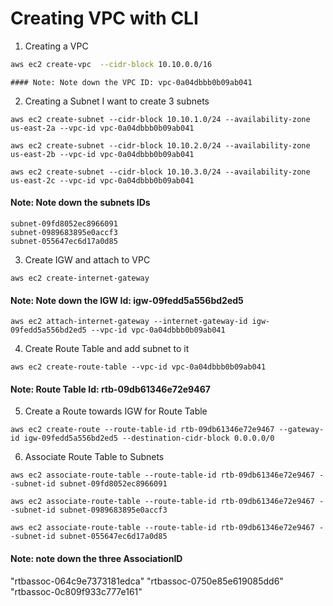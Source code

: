 # Creating VPC with CLI

1. Creating a VPC

~~~sh
aws ec2 create-vpc  --cidr-block 10.10.0.0/16
~~~
    #### Note: Note down the VPC ID: vpc-0a04dbbb0b09ab041

2. Creating a Subnet
I want to create 3 subnets

~~~
aws ec2 create-subnet --cidr-block 10.10.1.0/24 --availability-zone us-east-2a --vpc-id vpc-0a04dbbb0b09ab041

aws ec2 create-subnet --cidr-block 10.10.2.0/24 --availability-zone us-east-2b --vpc-id vpc-0a04dbbb0b09ab041

aws ec2 create-subnet --cidr-block 10.10.3.0/24 --availability-zone us-east-2c --vpc-id vpc-0a04dbbb0b09ab041
~~~
#### Note: Note down the subnets IDs
    subnet-09fd8052ec8966091
    subnet-0989683895e0accf3
    subnet-055647ec6d17a0d85
      
3. Create IGW and attach to VPC 
~~~
aws ec2 create-internet-gateway 
~~~
#### Note: Note down the IGW Id: igw-09fedd5a556bd2ed5

~~~
aws ec2 attach-internet-gateway --internet-gateway-id igw-09fedd5a556bd2ed5 --vpc-id vpc-0a04dbbb0b09ab041
~~~

4. Create Route Table and add subnet to it
~~~
aws ec2 create-route-table --vpc-id vpc-0a04dbbb0b09ab041 
~~~
#### Note: Route Table Id: rtb-09db61346e72e9467
5. Create a Route towards IGW for Route Table
~~~
aws ec2 create-route --route-table-id rtb-09db61346e72e9467 --gateway-id igw-09fedd5a556bd2ed5 --destination-cidr-block 0.0.0.0/0
~~~

6. Associate Route Table to Subnets
~~~
aws ec2 associate-route-table --route-table-id rtb-09db61346e72e9467 --subnet-id subnet-09fd8052ec8966091

aws ec2 associate-route-table --route-table-id rtb-09db61346e72e9467 --subnet-id subnet-0989683895e0accf3

aws ec2 associate-route-table --route-table-id rtb-09db61346e72e9467 --subnet-id subnet-055647ec6d17a0d85 

~~~ 
#### Note: note down the three AssociationID
"rtbassoc-064c9e7373181edca"
"rtbassoc-0750e85e619085dd6"
"rtbassoc-0c809f933c777e161"
